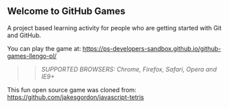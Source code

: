 ## Welcome to GitHub Games

A project based learning activity for people who are getting started with Git and GitHub.

You can play the game at: https://ps-developers-sandbox.github.io/github-games-llengo-pl/

>> _*SUPPORTED BROWSERS*: Chrome, Firefox, Safari, Opera and IE9+_

This fun open source game was cloned from: https://github.com/jakesgordon/javascript-tetris
